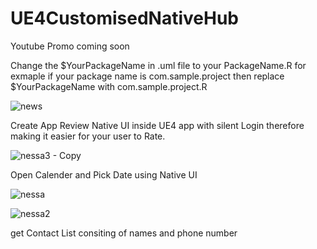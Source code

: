 # UE4CustomisedNativeHub

Youtube Promo coming soon

Change the $YourPackageName in .uml file to your PackageName.R for exmaple if your package name is com.sample.project then replace $YourPackageName with com.sample.project.R


![news](https://user-images.githubusercontent.com/37648290/136989435-e7ab0257-8345-43da-ba2e-1bc001764ace.png)

Create App Review Native UI inside UE4 app with silent Login therefore making it easier for your user to Rate.

![nessa3 - Copy](https://user-images.githubusercontent.com/37648290/144273507-9976c0c6-fa72-460c-89b3-a58041f15a4b.png)


Open Calender and Pick Date using Native UI 

![nessa](https://user-images.githubusercontent.com/37648290/144273898-e970688a-9e49-42ac-9b7e-88b9a3498be1.png)


![nessa2](https://user-images.githubusercontent.com/37648290/144273955-c30a644d-b103-4918-99ba-1e3bde46c28d.png)

get Contact List consiting of names and phone number
